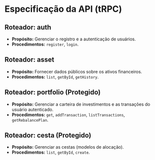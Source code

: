 # Especificação da API (tRPC)

## Roteador: auth
- **Propósito:** Gerenciar o registro e a autenticação de usuários.
- **Procedimentos:** `register`, `login`.

## Roteador: asset
- **Propósito:** Fornecer dados públicos sobre os ativos financeiros.
- **Procedimentos:** `list`, `getById`, `getHistory`.

## Roteador: portfolio (Protegido)
- **Propósito:** Gerenciar a carteira de investimentos e as transações do usuário autenticado.
- **Procedimentos:** `get`, `addTransaction`, `listTransactions`, `getRebalancePlan`.

## Roteador: cesta (Protegido)
- **Propósito:** Gerenciar as cestas (modelos de alocação).
- **Procedimentos:** `list`, `getById`, `create`.
